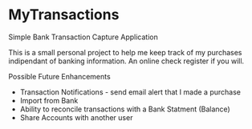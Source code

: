 # MyTransactions
Simple Bank Transaction Capture Application

This is a small personal project to help me keep track of my purchases indipendant of banking information.  An online check register if you will.

Possible Future Enhancements
- Transaction Notifications - send email alert that I made a purchase
- Import from Bank
- Ability to reconcile transactions with a Bank Statment (Balance)
- Share Accounts with another user
